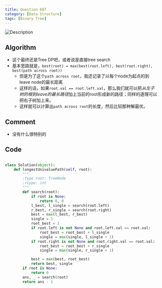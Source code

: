```yaml
---
title: Question 687
category: [Data Structure]
tags: [Binary Tree]
---
```


![Description](../Assets/Figure/questio687.png)

## Algorithm

- 这个最终还是Tree DP吧，或者说是直接tree search
- 基本思路就是，`best(root) = max(best(root.left), best(root.right), best(path across root))`
  - 但是为了这个`path across root`，我还记录了以每个node为起点的到leave node的最长距离
  - 这样的话，如果`root.val == root.left.val`，那么我们就可以把*从左子树的根到leave的最长路径*加上当前的root形成新的路径；同样的道理可以把右子树加上来。
  - 这样就可以计算出`path across root`的长度，然后比较那种解最优。

## Comment

- 没有什么很特别的

## Code


```python

class Solution(object):
    def longestUnivaluePath(self, root):
        """
        :type root: TreeNode
        :rtype: int
        """
        def search(root):
            if root is None:
                return 0, 0
            l_best, l_single = search(root.left)
            r_best, r_single = search(root.right)
            best = max(l_best, r_best)
            single = 1
            root_best = 1
            if root.left is not None and root.left.val == root.val:
                root_best = root_best + l_single
                single = max(single, l_single + 1)
            if root.right is not None and root.right.val == root.val:
                root_best = root_best + r_single
                single = max(single, r_single + 1)

            best = max(best, root_best)
            return best, single
        if root is None:
            return 0
        ans, _ = search(root)
        return ans - 1
```
